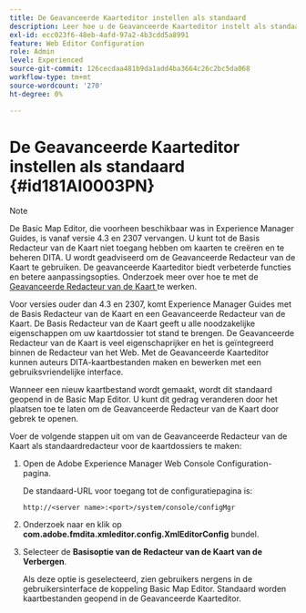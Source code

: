 ```yaml
---
title: De Geavanceerde Kaarteditor instellen als standaard
description: Leer hoe u de Geavanceerde Kaarteditor instelt als standaard
exl-id: ecc023f6-48eb-4afd-97a2-4b3cdd5a8991
feature: Web Editor Configuration
role: Admin
level: Experienced
source-git-commit: 126cecdaa481b9da1add4ba3664c26c2bc5da068
workflow-type: tm+mt
source-wordcount: '270'
ht-degree: 0%

---
```


# De Geavanceerde Kaarteditor instellen als standaard {#id181AI0003PN}

>[!NOTE]
>
> De Basic Map Editor, die voorheen beschikbaar was in Experience Manager Guides, is vanaf versie 4.3 en 2307 vervangen. U kunt tot de Basis Redacteur van de Kaart niet toegang hebben om kaarten te creëren en te beheren DITA.
>U wordt geadviseerd om de Geavanceerde Redacteur van de Kaart te gebruiken. De geavanceerde Kaarteditor biedt verbeterde functies en betere aanpassingsopties. Onderzoek meer over hoe te met de [ Geavanceerde Redacteur van de Kaart ](../user-guide/map-editor-advanced-map-editor.md) te werken.

Voor versies ouder dan 4.3 en 2307, komt Experience Manager Guides met de Basis Redacteur van de Kaart en een Geavanceerde Redacteur van de Kaart. De Basis Redacteur van de Kaart geeft u alle noodzakelijke eigenschappen om uw kaartdossier tot stand te brengen. De Geavanceerde Redacteur van de Kaart is veel eigenschaprijker en het is geïntegreerd binnen de Redacteur van het Web. Met de Geavanceerde Kaarteditor kunnen auteurs DITA-kaartbestanden maken en bewerken met een gebruiksvriendelijke interface.

Wanneer een nieuw kaartbestand wordt gemaakt, wordt dit standaard geopend in de Basic Map Editor. U kunt dit gedrag veranderen door het plaatsen toe te laten om de Geavanceerde Redacteur van de Kaart door gebrek te openen.

Voer de volgende stappen uit om van de Geavanceerde Redacteur van de Kaart als standaardredacteur voor de kaartdossiers te maken:

1. Open de Adobe Experience Manager Web Console Configuration-pagina.

   De standaard-URL voor toegang tot de configuratiepagina is:

   ```http
   http://<server name>:<port>/system/console/configMgr
   ```

1. Onderzoek naar en klik op **com.adobe.fmdita.xmleditor.config.XmlEditorConfig** bundel.

1. Selecteer de **Basisoptie van de Redacteur van de Kaart van de Verbergen**.

   Als deze optie is geselecteerd, zien gebruikers nergens in de gebruikersinterface de koppeling Basic Map Editor. Standaard worden kaartbestanden geopend in de Geavanceerde Kaarteditor.
